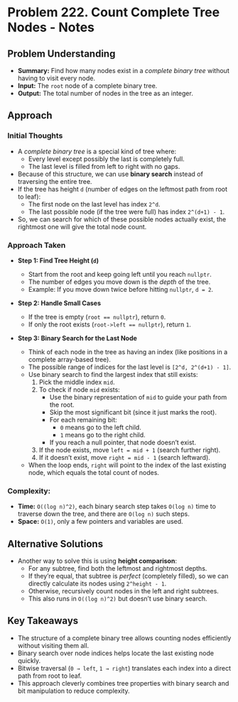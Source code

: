 # Problem 222. Count Complete Tree Nodes - Notes

## Problem Understanding
- **Summary:** Find how many nodes exist in a *complete binary tree* without having to visit every node.  
- **Input:** The `root` node of a complete binary tree.  
- **Output:** The total number of nodes in the tree as an integer.

## Approach
### Initial Thoughts
- A *complete binary tree* is a special kind of tree where:
  - Every level except possibly the last is completely full.
  - The last level is filled from left to right with no gaps.
- Because of this structure, we can use **binary search** instead of traversing the entire tree.
- If the tree has height `d` (number of edges on the leftmost path from root to leaf):
  - The first node on the last level has index `2^d`.
  - The last possible node (if the tree were full) has index `2^(d+1) - 1`.
- So, we can search for which of these possible nodes actually exist, the rightmost one will give the total node count.

### Approach Taken
- **Step 1: Find Tree Height (`d`)**
  - Start from the root and keep going left until you reach `nullptr`.
  - The number of edges you move down is the *depth* of the tree.
  - Example: If you move down twice before hitting `nullptr`, `d = 2`.

- **Step 2: Handle Small Cases**
  - If the tree is empty (`root == nullptr`), return `0`.
  - If only the root exists (`root->left == nullptr`), return `1`.

- **Step 3: Binary Search for the Last Node**
  - Think of each node in the tree as having an index (like positions in a complete array-based tree).
  - The possible range of indices for the last level is `[2^d, 2^(d+1) - 1]`.
  - Use binary search to find the largest index that still exists:
    1. Pick the middle index `mid`.
    2. To check if node `mid` exists:
       - Use the binary representation of `mid` to guide your path from the root.
       - Skip the most significant bit (since it just marks the root).
       - For each remaining bit:
         - `0` means go to the left child.
         - `1` means go to the right child.
       - If you reach a null pointer, that node doesn’t exist.
    3. If the node exists, move `left = mid + 1` (search further right).
    4. If it doesn’t exist, move `right = mid - 1` (search leftward).
  - When the loop ends, `right` will point to the index of the last existing node, which equals the total count of nodes.

### Complexity:
- **Time:** `O((log n)^2)`, each binary search step takes `O(log n)` time to traverse down the tree, and there are `O(log n)` such steps.
- **Space:** `O(1)`, only a few pointers and variables are used.

<!-- ## Challenges
### Obstacles Faced
-
### Edge Cases
-  -->

## Alternative Solutions
- Another way to solve this is using **height comparison**:
  - For any subtree, find both the leftmost and rightmost depths.
  - If they’re equal, that subtree is *perfect* (completely filled), so we can directly calculate its nodes using `2^height - 1`.
  - Otherwise, recursively count nodes in the left and right subtrees.
  - This also runs in `O((log n)^2)` but doesn’t use binary search.

## Key Takeaways
- The structure of a complete binary tree allows counting nodes efficiently without visiting them all.  
- Binary search over node indices helps locate the last existing node quickly.  
- Bitwise traversal (`0 → left`, `1 → right`) translates each index into a direct path from root to leaf.  
- This approach cleverly combines tree properties with binary search and bit manipulation to reduce complexity.

